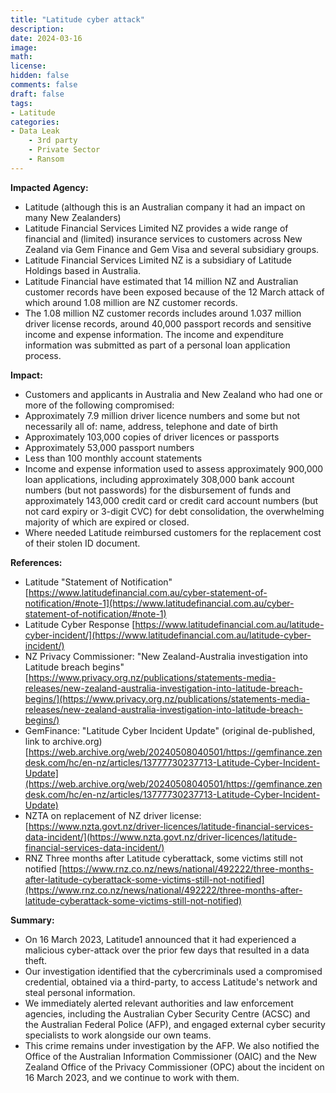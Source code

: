 ```yaml
---
title: "Latitude cyber attack"
description: 
date: 2024-03-16
image: 
math: 
license: 
hidden: false
comments: false
draft: false
tags: 
- Latitude
categories:
- Data Leak
    - 3rd party
    - Private Sector
    - Ransom
---
```

**Impacted Agency:**
* Latitude (although this is an Australian company it had an impact on many New Zealanders)
* Latitude Financial Services Limited NZ provides a wide range of financial and (limited) insurance services to customers across New Zealand via Gem Finance and Gem Visa and several subsidiary groups.
* Latitude Financial Services Limited NZ is a subsidiary of Latitude Holdings based in Australia. 
* Latitude Financial have estimated that 14 million NZ and Australian customer records have been exposed because of the 12 March attack of which around 1.08 million are NZ customer records.
* The 1.08 million NZ customer records includes around 1.037 million driver license records, around 40,000 passport records and sensitive income and expense information. The income and expenditure information was submitted as part of a personal loan application process.

**Impact:**
* Customers and applicants in Australia and New Zealand who had one or more of the following compromised:
* Approximately 7.9 million driver licence numbers and some but not necessarily all of: name, address, telephone and date of birth
* Approximately 103,000 copies of driver licences or passports
* Approximately 53,000 passport numbers
* Less than 100 monthly account statements
* Income and expense information used to assess approximately 900,000 loan applications, including approximately 308,000 bank account numbers (but not passwords) for the disbursement of funds and approximately 143,000 credit card or credit card account numbers (but not card expiry or 3-digit CVC) for debt consolidation, the overwhelming majority of which are expired or closed.
* Where needed Latitude reimbursed customers for the replacement cost of their stolen ID document.

**References:**
* Latitude "Statement of Notification" [https://www.latitudefinancial.com.au/cyber-statement-of-notification/#note-1](https://www.latitudefinancial.com.au/cyber-statement-of-notification/#note-1)
* Latitude Cyber Response [https://www.latitudefinancial.com.au/latitude-cyber-incident/](https://www.latitudefinancial.com.au/latitude-cyber-incident/)
* NZ Privacy Commissioner: "New Zealand-Australia investigation into Latitude breach begins" [https://www.privacy.org.nz/publications/statements-media-releases/new-zealand-australia-investigation-into-latitude-breach-begins/](https://www.privacy.org.nz/publications/statements-media-releases/new-zealand-australia-investigation-into-latitude-breach-begins/)
* GemFinance: "Latitude Cyber Incident Update" (original de-published, link to archive.org) [https://web.archive.org/web/20240508040501/https://gemfinance.zendesk.com/hc/en-nz/articles/13777730237713-Latitude-Cyber-Incident-Update](https://web.archive.org/web/20240508040501/https://gemfinance.zendesk.com/hc/en-nz/articles/13777730237713-Latitude-Cyber-Incident-Update)
* NZTA on replacement of NZ driver license: [https://www.nzta.govt.nz/driver-licences/latitude-financial-services-data-incident/](https://www.nzta.govt.nz/driver-licences/latitude-financial-services-data-incident/)
* RNZ Three months after Latitude cyberattack, some victims still not notified [https://www.rnz.co.nz/news/national/492222/three-months-after-latitude-cyberattack-some-victims-still-not-notified](https://www.rnz.co.nz/news/national/492222/three-months-after-latitude-cyberattack-some-victims-still-not-notified)

**Summary:**
* On 16 March 2023, Latitude1 announced that it had experienced a malicious cyber-attack over the prior few days that resulted in a data theft.
* Our investigation identified that the cybercriminals used a compromised credential, obtained via a third-party, to access Latitude's network and steal personal information.
* We immediately alerted relevant authorities and law enforcement agencies, including the Australian Cyber Security Centre (ACSC) and the Australian Federal Police (AFP), and engaged external cyber security specialists to work alongside our own teams.
* This crime remains under investigation by the AFP. We also notified the Office of the Australian Information Commissioner (OAIC) and the New Zealand Office of the Privacy Commissioner (OPC) about the incident on 16 March 2023, and we continue to work with them.
